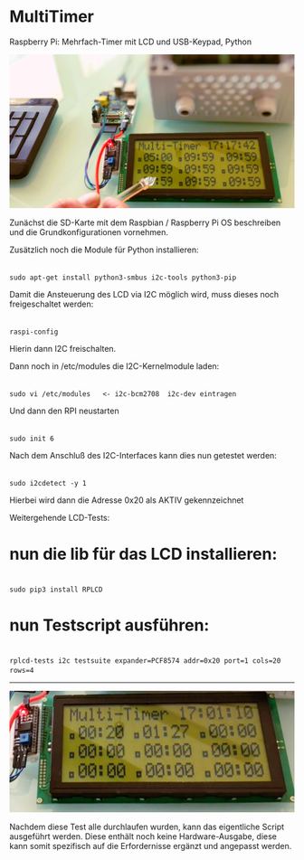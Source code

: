 # MultiTimer
Raspberry Pi: Mehrfach-Timer mit LCD und USB-Keypad, Python


<p align="center">
  <img src="MT-all.png">
</p>


Zunächst die SD-Karte mit dem Raspbian / Raspberry Pi OS beschreiben und die Grundkonfigurationen vornehmen.

Zusätzlich noch die Module für Python installieren:

<code>
sudo apt-get install python3-smbus i2c-tools python3-pip
</code>


Damit die Ansteuerung des LCD via I2C möglich wird, muss dieses noch freigeschaltet werden:

<code>
raspi-config 
</code>

Hierin dann I2C freischalten.

Dann noch in /etc/modules die I2C-Kernelmodule laden:

<code>
sudo vi /etc/modules   <- i2c-bcm2708  i2c-dev eintragen
</code>

Und dann den RPI neustarten

<code>
sudo init 6
</code>


Nach dem Anschluß des I2C-Interfaces kann dies nun getestet werden:


<code>
sudo i2cdetect -y 1
</code>

Hierbei wird dann die Adresse 0x20 als AKTIV gekennzeichnet

Weitergehende LCD-Tests:

# nun die lib für das LCD installieren:

<code>
sudo pip3 install RPLCD
</code>

# nun Testscript ausführen:

<code>
rplcd-tests i2c testsuite expander=PCF8574 addr=0x20 port=1 cols=20 rows=4
</code>

-----------------------------------------------

<p align="center">
  <img src="MT-LCD.png">
</p>



Nachdem diese Test alle durchlaufen wurden, kann das eigentliche Script ausgeführt werden. Diese enthält noch keine Hardware-Ausgabe, diese kann somit spezifisch auf die Erfordernisse ergänzt und angepasst werden. 